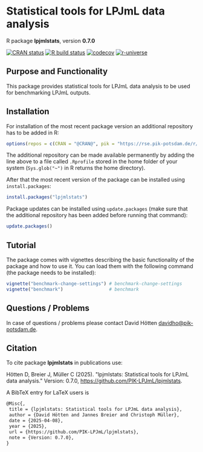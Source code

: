 # Statistical tools for LPJmL data analysis

R package **lpjmlstats**, version **0.7.0**

[![CRAN status](https://www.r-pkg.org/badges/version/lpjmlstats)](https://cran.r-project.org/package=lpjmlstats) [![R build status](https://github.com/PIK-LPJmL/lpjmlstats/workflows/check/badge.svg)](https://github.com/PIK-LPJmL/lpjmlstats/actions) [![codecov](https://codecov.io/gh/PIK-LPJmL/lpjmlstats/branch/master/graph/badge.svg)](https://app.codecov.io/gh/PIK-LPJmL/lpjmlstats) [![r-universe](https://pik-piam.r-universe.dev/badges/lpjmlstats)](https://pik-piam.r-universe.dev/builds)

## Purpose and Functionality

This package provides statistical tools for LPJmL data analysis
    to be used for benchmarking LPJmL outputs.


## Installation

For installation of the most recent package version an additional repository has to be added in R:

```r
options(repos = c(CRAN = "@CRAN@", pik = "https://rse.pik-potsdam.de/r/packages"))
```
The additional repository can be made available permanently by adding the line above to a file called `.Rprofile` stored in the home folder of your system (`Sys.glob("~")` in R returns the home directory).

After that the most recent version of the package can be installed using `install.packages`:

```r 
install.packages("lpjmlstats")
```

Package updates can be installed using `update.packages` (make sure that the additional repository has been added before running that command):

```r 
update.packages()
```

## Tutorial

The package comes with vignettes describing the basic functionality of the package and how to use it. You can load them with the following command (the package needs to be installed):

```r
vignette("benchmark-change-settings") # benchmark-change-settings
vignette("benchmark")                 # benchmark
```

## Questions / Problems

In case of questions / problems please contact David Hötten <davidho@pik-potsdam.de>.

## Citation

To cite package **lpjmlstats** in publications use:

Hötten D, Breier J, Müller C (2025). "lpjmlstats: Statistical tools for LPJmL data analysis." Version: 0.7.0, <https://github.com/PIK-LPJmL/lpjmlstats>.

A BibTeX entry for LaTeX users is

 ```latex
@Misc{,
  title = {lpjmlstats: Statistical tools for LPJmL data analysis},
  author = {David Hötten and Jannes Breier and Christoph Müller},
  date = {2025-04-08},
  year = {2025},
  url = {https://github.com/PIK-LPJmL/lpjmlstats},
  note = {Version: 0.7.0},
}
```
